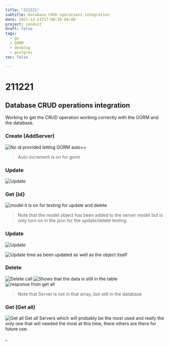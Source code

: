 ```yaml
---
title: "211221"
subtitle: Database CRUD operations integration
date: 2021-12-21T17:08:35-04:00
project: conduit
draft: false
tags:
  - go 
  - GORM
  - devblog   
  - postgres
toc: false

---
```


# 211221
## Database CRUD operations integration
Working to get the CRUD operation working correctly with the GORM and the database. 

### Create (AddServer) 
![No id provided letting GORM auto++ ](https://i.imgur.com/HOrKyB4.png)


>Auto increment is on for gorm 
### Update 

![Update](https://i.imgur.com/ZwmAv8H.png)

### Get {id}
![model it is on for testing for update and delete](https://i.imgur.com/USvA9Ug.png)
> Note that the model object has been added to the server model but is only turn on in the json for the update/delete testing 

### Update

![Update](https://i.imgur.com/ZwmAv8H.png)

![Update time as been updated as well as the object itself](https://i.imgur.com/kAFkCPZ.png)

### Delete
![Delete call](https://i.imgur.com/ugC2Klc.png)
![Shows that the data is still in the table](https://i.imgur.com/K1s14xk.png)
![response from get all ](https://i.imgur.com/Unhj11B.png)

> Note that Server is not in that array, but still in the database

### Get (Get all)
![Get all](https://i.imgur.com/4S95awE.png)
Get all Servers which will probably be the most used and really the only one that will needed the most at this time, there others are there for future use. 

_